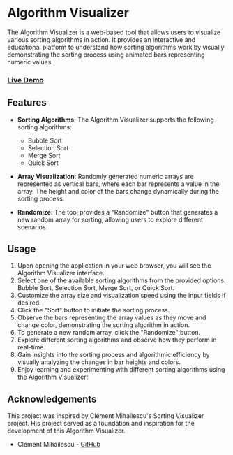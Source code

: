 # Algorithm Visualizer

The Algorithm Visualizer is a web-based tool that allows users to visualize various sorting algorithms in action. It provides an interactive and educational platform to understand how sorting algorithms work by visually demonstrating the sorting process using animated bars representing numeric values.

### [Live Demo](https://thisiskhizar.github.io/algorithm-visualizer/)

## Features

- **Sorting Algorithms**: The Algorithm Visualizer supports the following sorting algorithms:
  - Bubble Sort
  - Selection Sort
  - Merge Sort
  - Quick Sort

- **Array Visualization**: Randomly generated numeric arrays are represented as vertical bars, where each bar represents a value in the array. The height and color of the bars change dynamically during the sorting process.

- **Randomize**: The tool provides a "Randomize" button that generates a new random array for sorting, allowing users to explore different scenarios.

## Usage
1. Upon opening the application in your web browser, you will see the Algorithm Visualizer interface.
2. Select one of the available sorting algorithms from the provided options: Bubble Sort, Selection Sort, Merge Sort, or Quick Sort.
3. Customize the array size and visualization speed using the input fields if desired.
4. Click the "Sort" button to initiate the sorting process.
5. Observe the bars representing the array values as they move and change color, demonstrating the sorting algorithm in action.
6. To generate a new random array, click the "Randomize" button.
7. Explore different sorting algorithms and observe how they perform in real-time.
8. Gain insights into the sorting process and algorithmic efficiency by visually analyzing the changes in bar heights and colors.
9. Enjoy learning and experimenting with different sorting algorithms using the Algorithm Visualizer!

## Acknowledgements
This project was inspired by Clément Mihailescu's Sorting Visualizer project. His project served as a foundation and inspiration for the development of this Algorithm Visualizer.
- Clément Mihailescu - [GitHub](https://github.com/clementmihailescu)

